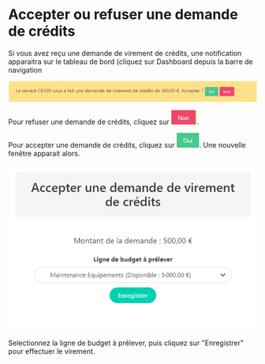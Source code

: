 # Accepter ou refuser une demande de crédits

Si vous avez reçu une demande de virement de crédits, une notification apparaitra sur le tableau de bord (cliquez sur Dashboard depuis la barre de navigation

![Notification de demande de virement](<../../.gitbook/assets/image (17).png>)

Pour refuser une demande de crédits, cliquez sur ![](<../../.gitbook/assets/image (19).png>).

Pour accepter une demande de crédits, cliquez sur ![](<../../.gitbook/assets/image (3) (1).png>). Une nouvelle fenêtre apparait alors.

![Fenêtre de confirmation de virement](<../../.gitbook/assets/image (18).png>)

Selectionnez la ligne de budget à prélever, puis cliquez sur  "Enregistrer" pour effectuer le virement.&#x20;
